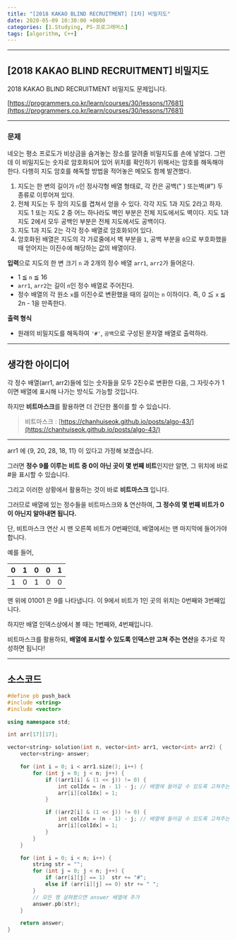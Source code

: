 ```yaml
---
title: "[2018 KAKAO BLIND RECRUITMENT] [1차] 비밀지도"
date: 2020-05-09 10:30:00 +0800
categories: [1.Studying, PS-프로그래머스]
tags: [algorithm, C++]
---
```




------



## **[2018 KAKAO BLIND RECRUITMENT] 비밀지도**

2018 KAKAO BLIND RECRUITMENT 비밀지도 문제입니다.

[https://programmers.co.kr/learn/courses/30/lessons/17681](https://programmers.co.kr/learn/courses/30/lessons/17681)



------

### **문제**

네오는 평소 프로도가 비상금을 숨겨놓는 장소를 알려줄 비밀지도를 손에 넣었다. 그런데 이 비밀지도는 숫자로 암호화되어 있어 위치를 확인하기 위해서는 암호를 해독해야 한다. 다행히 지도 암호를 해독할 방법을 적어놓은 메모도 함께 발견했다.

1. 지도는 한 변의 길이가 `n`인 정사각형 배열 형태로, 각 칸은 공백(" ) 또는벽(#") 두 종류로 이루어져 있다.
2. 전체 지도는 두 장의 지도를 겹쳐서 얻을 수 있다. 각각 지도 1과 지도 2라고 하자. 지도 1 또는 지도 2 중 어느 하나라도 벽인 부분은 전체 지도에서도 벽이다. 지도 1과 지도 2에서 모두 공백인 부분은 전체 지도에서도 공백이다.
3. 지도 1과 지도 2는 각각 정수 배열로 암호화되어 있다.
4. 암호화된 배열은 지도의 각 가로줄에서 벽 부분을 `1`, 공백 부분을 `0`으로 부호화했을 때 얻어지는 이진수에 해당하는 값의 배열이다.



**입력**으로 지도의 한 변 크기 `n` 과 2개의 정수 배열 `arr1`, `arr2`가 들어온다.

- 1 ≦ `n` ≦ 16
- `arr1`, `arr2`는 길이 `n`인 정수 배열로 주어진다.
- 정수 배열의 각 원소 `x`를 이진수로 변환했을 때의 길이는 `n` 이하이다. 즉, 0 ≦ `x` ≦ 2n - 1을 만족한다.

**출력 형식**

* 원래의 비밀지도를 해독하여 `'#'`, `공백`으로 구성된 문자열 배열로 출력하라.

------

## **생각한 아이디어**

각 정수 배열(arr1, arr2)들에 있는 숫자들을 모두 2진수로 변환한 다음, 그 자릿수가 1이면 배열에 표시해 나가는 방식도 가능할 것입니다.

하지만 **비트마스크**를 활용하면 더 간단한 풀이를 할 수 있습니다.

> 비트마스크 : [https://chanhuiseok.github.io/posts/algo-43/](https://chanhuiseok.github.io/posts/algo-43/)

------

arr1 에 {9, 20, 28, 18, 11} 이 있다고 가정해 보겠습니다.

그러면 **정수 9를 이루는 비트 중 0이 아닌 곳이 몇 번째 비트**인지만 알면, 그 위치에 바로 #을 표시할 수 있습니다.

그리고 이러한 상황에서 활용하는 것이 바로 **비트마스크** 입니다.

그러므로 배열에 있는 정수들을 비트마스크와 & 연산하여, **그 정수의 몇 번째 비트가 0이 아닌지 알아내면 됩니다.**

단, 비트마스크 연산 시 맨 오른쪽 비트가 0번째인데, 배열에서는 맨 마지막에 들어가야 합니다.

예를 들어,

|  0   |  1   |  0   |  0   |  1   |
| :--: | :--: | :--: | :--: | :--: |
|  1   |  0   |  1   |  0   |  0   |

맨 위에 01001 은 9를 나타냅니다. 이 9에서 비트가 1인 곳의 위치는 0번째와 3번째입니다.

하지만 배열 인덱스상에서 볼 때는 1번째와, 4번째입니다.

비트마스크를 활용하되, **배열에 표시할 수 있도록 인덱스만 고쳐 주는 연산**을 추가로 작성하면 됩니다!

------

## **소스코드**



```c++
#define pb push_back
#include <string>
#include <vector>

using namespace std;

int arr[17][17];

vector<string> solution(int n, vector<int> arr1, vector<int> arr2) {
	vector<string> answer;

	for (int i = 0; i < arr1.size(); i++) {
		for (int j = 0; j < n; j++) {
			if ((arr1[i] & (1 << j)) != 0) {
				int colIdx = (n - 1) - j; // 배열에 들어갈 수 있도록 고쳐주는 연산
				arr[i][colIdx] = 1;
			}

			if ((arr2[i] & (1 << j)) != 0) {
				int colIdx = (n - 1) - j; // 배열에 들어갈 수 있도록 고쳐주는 연산
				arr[i][colIdx] = 1;
			}
		}
	}

	for (int i = 0; i < n; i++) {
		string str = "";
		for (int j = 0; j < n; j++) {
			if (arr[i][j] == 1)  str += "#";
			else if (arr[i][j] == 0) str += " ";
		}
		// 모든 행 살펴봤으면 answer 배열에 추가
		answer.pb(str);
	}

	return answer;
}
```

